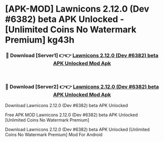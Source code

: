 # [APK-MOD] Lawnicons 2.12.0 (Dev #6382) beta APK Unlocked - [Unlimited Coins No Watermark Premium] kg43h



<div align="center">
<h3>🔴 Download [Server1] 👉👉 <a href="https://momento.my/?title=Lawnicons_2.12.0_(Dev_#6382)_beta_APK_Unlocked">Lawnicons 2.12.0 (Dev #6382) beta APK Unlocked Mod Apk</a></h3><br>

<h3>🔴 Download [Server2] 👉👉 <a href="https://momento.my/?title=Lawnicons_2.12.0_(Dev_#6382)_beta_APK_Unlocked">Lawnicons 2.12.0 (Dev #6382) beta APK Unlocked Mod Apk</a></h3>
</div>



Download Lawnicons 2.12.0 (Dev #6382) beta APK Unlocked 

Free APK MOD Lawnicons 2.12.0 (Dev #6382) beta APK Unlocked [Unlimited Coins No Watermark Premium]

Download Lawnicons 2.12.0 (Dev #6382) beta APK Unlocked [Unlimited Coins No Watermark Premium] Mod For Android
